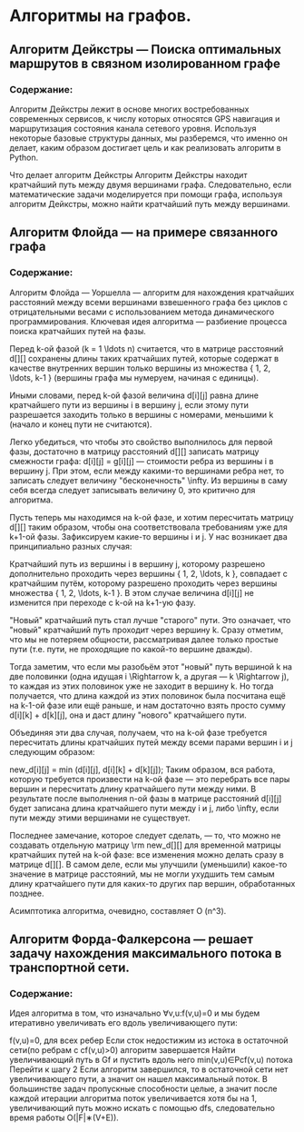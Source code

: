 # Алгоритмы на графов. 

## Алгоритм Дейкстры — Поиска оптимальных маршрутов в связном изолированном графе
### Содержание:
Алгоритм Дейкстры лежит в основе многих востребованных современных сервисов, к числу которых относятся GPS навигация и маршрутизация состояния канала сетевого уровня. Используя некоторые базовые структуры данных, мы разберемся, что именно он делает, каким образом достигает цель и как реализовать алгоритм в Python.

Что делает алгоритм Дейкстры
Алгоритм Дейкстры находит кратчайший путь между двумя вершинами графа. Следовательно, если математические задачи моделируется при помощи графа, используя алгоритм Дейкстры, можно найти кратчайший путь между вершинами.

## Алгоритм Флойда — на примере связанного графа
### Содержание:
Алгоритм Флойда — Уоршелла — алгоритм для нахождения кратчайших расстояний между всеми вершинами взвешенного графа без циклов с отрицательными весами с использованием метода динамического программирования.
Ключевая идея алгоритма — разбиение процесса поиска кратчайших путей на фазы.

Перед k-ой фазой (k = 1 \ldots n) считается, что в матрице расстояний d[][] сохранены длины таких кратчайших путей, которые содержат в качестве внутренних вершин только вершины из множества \{ 1, 2, \ldots, k-1 \} (вершины графа мы нумеруем, начиная с единицы).

Иными словами, перед k-ой фазой величина d[i][j] равна длине кратчайшего пути из вершины i в вершину j, если этому пути разрешается заходить только в вершины с номерами, меньшими k (начало и конец пути не считаются).

Легко убедиться, что чтобы это свойство выполнилось для первой фазы, достаточно в матрицу расстояний d[][] записать матрицу смежности графа: d[i][j] = g[i][j] — стоимости ребра из вершины i в вершину j. При этом, если между какими-то вершинами ребра нет, то записать следует величину "бесконечность" \infty. Из вершины в саму себя всегда следует записывать величину 0, это критично для алгоритма.

Пусть теперь мы находимся на k-ой фазе, и хотим пересчитать матрицу d[][] таким образом, чтобы она соответствовала требованиям уже для k+1-ой фазы. Зафиксируем какие-то вершины i и j. У нас возникает два принципиально разных случая:

Кратчайший путь из вершины i в вершину j, которому разрешено дополнительно проходить через вершины \{ 1, 2, \ldots, k \}, совпадает с кратчайшим путём, которому разрешено проходить через вершины множества \{ 1, 2, \ldots, k-1 \}.
В этом случае величина d[i][j] не изменится при переходе с k-ой на k+1-ую фазу.

"Новый" кратчайший путь стал лучше "старого" пути.
Это означает, что "новый" кратчайший путь проходит через вершину k. Сразу отметим, что мы не потеряем общности, рассматривая далее только простые пути (т.е. пути, не проходящие по какой-то вершине дважды).

Тогда заметим, что если мы разобьём этот "новый" путь вершиной k на две половинки (одна идущая i \Rightarrow k, а другая — k \Rightarrow j), то каждая из этих половинок уже не заходит в вершину k. Но тогда получается, что длина каждой из этих половинок была посчитана ещё на k-1-ой фазе или ещё раньше, и нам достаточно взять просто сумму d[i][k] + d[k][j], она и даст длину "нового" кратчайшего пути.

Объединяя эти два случая, получаем, что на k-ой фазе требуется пересчитать длины кратчайших путей между всеми парами вершин i и j следующим образом:

new_d[i][j] = min (d[i][j], d[i][k] + d[k][j]);
Таким образом, вся работа, которую требуется произвести на k-ой фазе — это перебрать все пары вершин и пересчитать длину кратчайшего пути между ними. В результате после выполнения n-ой фазы в матрице расстояний d[i][j] будет записана длина кратчайшего пути между i и j, либо \infty, если пути между этими вершинами не существует.

Последнее замечание, которое следует сделать, — то, что можно не создавать отдельную матрицу \rm new\_d[][] для временной матрицы кратчайших путей на k-ой фазе: все изменения можно делать сразу в матрице d[][]. В самом деле, если мы улучшили (уменьшили) какое-то значение в матрице расстояний, мы не могли ухудшить тем самым длину кратчайшего пути для каких-то других пар вершин, обработанных позднее.

Асимптотика алгоритма, очевидно, составляет O (n^3).

## Алгоритм Форда-Фалкерсона — решает задачу нахождения максимального потока в транспортной сети.
### Содержание:
Идея алгоритма в том, что изначально ∀v,u:f(v,u)=0 и мы будем итеративно увеличивать его вдоль увеличивающего пути:

f(v,u)=0, для всех ребер
Если сток недостижим из истока в остаточной сети(по ребрам с cf(v,u)>0) алгоритм завершается
Найти увеличивающий путь в Gf и пустить вдоль него min(v,u)∈Pcf(v,u) потока
Перейти к шагу 2
Если алгоритм завершился, то в остаточной сети нет увеличивающего пути, а значит он нашел максимальный поток. В большинстве задач пропускные способности целые, а значит после каждой итерации алгоритма поток увеличивается хотя бы на 1, увеличивающий путь можно искать с помощью dfs, следовательно время работы O(|F|∗(V+E)).


